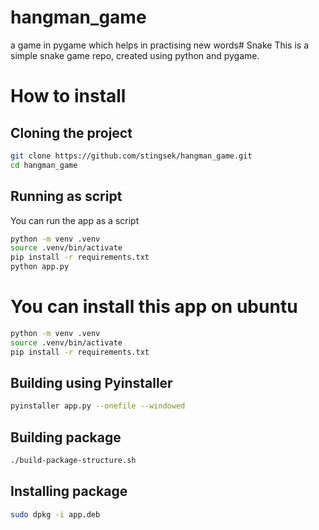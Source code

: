# hangman_game
a game in pygame which helps in practising new words# Snake
This is a simple snake game repo, created using python and pygame.

# How to install

## Cloning the project
```bash
git clone https://github.com/stingsek/hangman_game.git
cd hangman_game
```

## Running as script

You can run the app as a script

```bash
python -m venv .venv
source .venv/bin/activate
pip install -r requirements.txt
python app.py
```

# You can install this app on ubuntu

```bash
python -m venv .venv
source .venv/bin/activate
pip install -r requirements.txt
```

## Building using Pyinstaller
```bash
pyinstaller app.py --onefile --windowed
```

## Building package
```bash
./build-package-structure.sh
```

## Installing package 
```bash
sudo dpkg -i app.deb
```


